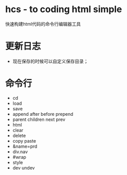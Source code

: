 hcs  -  to coding html simple
=====

快速构建html代码的命令行编辑器工具

更新日志
=====
* 现在保存的时候可以自定义保存目录；


命令行
======
* cd 
* load
* save
* append after before prepend
* parent children next prev
* html 
* clear
* delete
* copy paste
* &name=prd
* div.nav
* #wrap
* style
* dev undev